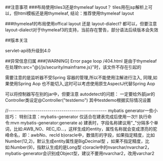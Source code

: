 ##注意事项
###布局使用tiles3还是thymeleaf layout？
tiles用在jsp解析上可以，但html模板还是用thymeleaf,
结论：推荐使用thymeleaf layout

###thymeleaf的布局使用offical layout 还是 layout-dialect?
都可以，但要注意layout-dialect对于thymeleaf3的支持，当前存在警告，部分语法后续版本会失效


##版本关注

servlet-api待升级到4.0

##异常信息归属
###[WARNING] Error page loop /404.html
是由于thymeleaf在处理th:src="@{/js/security/mainframe.js}"时，该文件不存在引起的


需要注意的是监听器不受Spring 容器的管理,所以不能使用注解进行注入,
同理,如果使用Spring Aop 也不能切入,这时可以考虑使用原生AspectJ代替Spring Aop

可以将控制器写在别的jar中，但要注意 autodetect的问题：
一定要给外部jar的Controller类设定@Controller("testdemo") 其中testdemo根据实际情况设置

//--------------------------------------------------
mybatis generator一些小技巧：
特别注意：mybatis-generator 仅适合在建表完成后使用一次!!
执行命令:mvn mybatis-generator:generate
a) 建表时，字段名称建议用"_"分隔多个单词，比如:AWB_NO、REC_ID...，这样生成的entity，属性名称就会变成漂亮的驼峰命名，即：awbNo、recId
b)oracle中，数值形的字段，如果指定精度，比如Number(12,2)，默认生成entity属性是BigDecimal型 ，如果不指定精度，比如:Number(9)，指默认生成的是Long型
c)oracle中的nvarchar/nvarchar2，mybatis-generator会识别成Object型，建议不要用nvarchar2，改用varchar2